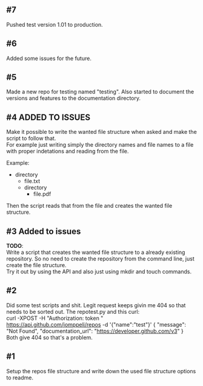 ## #7
Pushed test version 1.01 to production. 

## #6 
Added some issues for the future.

## #5
Made a new repo for testing named "testing". Also started to document the versions and features to the documentation directory.

## #4 ADDED TO ISSUES
Make it possible to write the wanted file structure when asked and make the script to follow that.  
For example just writing simply the directory names and file names to a file with proper indetations and reading from the file.  
  
Example:
- directory
  - file.txt
  - directory
    - file.pdf
  
Then the script reads that from the file and creates the wanted file structure.

## #3 **Added to issues**
**TODO**:  
Write a script that creates the wanted file structure to a already existing repository. So no need to create the repository from the command line, just create the file structure.  
Try it out by using the API and also just using mkdir and touch commands.

## #2 
Did some test scripts and shit. Legit request keeps givin me 404 so that needs to be sorted out. 
The repotest.py and this curl:  
curl -XPOST -H "Authorization: token <token>" https://api.github.com/jomppeli/repos -d '{"name":"test"}'
{
  "message": "Not Found",
  "documentation_url": "https://developer.github.com/v3"
}  
Both give 404 so that's a problem.
## #1
Setup the repos file structure and write down the used file structure options to readme.
